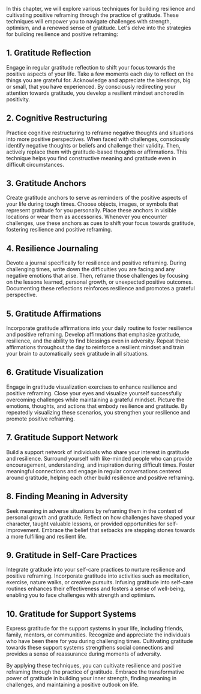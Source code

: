 
In this chapter, we will explore various techniques for building resilience and cultivating positive reframing through the practice of gratitude. These techniques will empower you to navigate challenges with strength, optimism, and a renewed sense of gratitude. Let's delve into the strategies for building resilience and positive reframing:

**1. Gratitude Reflection**
---------------------------

Engage in regular gratitude reflection to shift your focus towards the positive aspects of your life. Take a few moments each day to reflect on the things you are grateful for. Acknowledge and appreciate the blessings, big or small, that you have experienced. By consciously redirecting your attention towards gratitude, you develop a resilient mindset anchored in positivity.

**2. Cognitive Restructuring**
------------------------------

Practice cognitive restructuring to reframe negative thoughts and situations into more positive perspectives. When faced with challenges, consciously identify negative thoughts or beliefs and challenge their validity. Then, actively replace them with gratitude-based thoughts or affirmations. This technique helps you find constructive meaning and gratitude even in difficult circumstances.

**3. Gratitude Anchors**
------------------------

Create gratitude anchors to serve as reminders of the positive aspects of your life during tough times. Choose objects, images, or symbols that represent gratitude for you personally. Place these anchors in visible locations or wear them as accessories. Whenever you encounter challenges, use these anchors as cues to shift your focus towards gratitude, fostering resilience and positive reframing.

**4. Resilience Journaling**
----------------------------

Devote a journal specifically for resilience and positive reframing. During challenging times, write down the difficulties you are facing and any negative emotions that arise. Then, reframe those challenges by focusing on the lessons learned, personal growth, or unexpected positive outcomes. Documenting these reflections reinforces resilience and promotes a grateful perspective.

**5. Gratitude Affirmations**
-----------------------------

Incorporate gratitude affirmations into your daily routine to foster resilience and positive reframing. Develop affirmations that emphasize gratitude, resilience, and the ability to find blessings even in adversity. Repeat these affirmations throughout the day to reinforce a resilient mindset and train your brain to automatically seek gratitude in all situations.

**6. Gratitude Visualization**
------------------------------

Engage in gratitude visualization exercises to enhance resilience and positive reframing. Close your eyes and visualize yourself successfully overcoming challenges while maintaining a grateful mindset. Picture the emotions, thoughts, and actions that embody resilience and gratitude. By repeatedly visualizing these scenarios, you strengthen your resilience and promote positive reframing.

**7. Gratitude Support Network**
--------------------------------

Build a support network of individuals who share your interest in gratitude and resilience. Surround yourself with like-minded people who can provide encouragement, understanding, and inspiration during difficult times. Foster meaningful connections and engage in regular conversations centered around gratitude, helping each other build resilience and positive reframing.

**8. Finding Meaning in Adversity**
-----------------------------------

Seek meaning in adverse situations by reframing them in the context of personal growth and gratitude. Reflect on how challenges have shaped your character, taught valuable lessons, or provided opportunities for self-improvement. Embrace the belief that setbacks are stepping stones towards a more fulfilling and resilient life.

**9. Gratitude in Self-Care Practices**
---------------------------------------

Integrate gratitude into your self-care practices to nurture resilience and positive reframing. Incorporate gratitude into activities such as meditation, exercise, nature walks, or creative pursuits. Infusing gratitude into self-care routines enhances their effectiveness and fosters a sense of well-being, enabling you to face challenges with strength and optimism.

**10. Gratitude for Support Systems**
-------------------------------------

Express gratitude for the support systems in your life, including friends, family, mentors, or communities. Recognize and appreciate the individuals who have been there for you during challenging times. Cultivating gratitude towards these support systems strengthens social connections and provides a sense of reassurance during moments of adversity.

By applying these techniques, you can cultivate resilience and positive reframing through the practice of gratitude. Embrace the transformative power of gratitude in building your inner strength, finding meaning in challenges, and maintaining a positive outlook on life.
